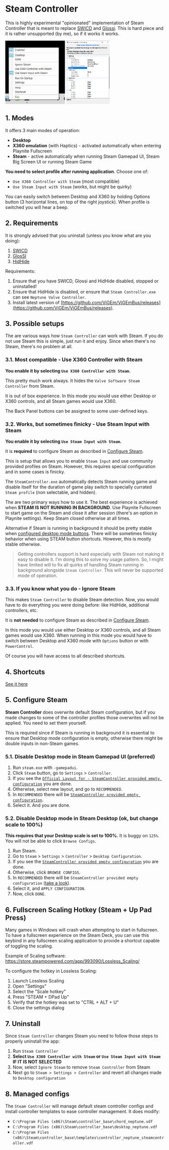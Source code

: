 # Steam Controller

This is highly experimental "opinionated" implementation of Steam Controller that is meant
to replace [SWICD](https://github.com/mKenfenheuer/steam-deck-windows-usermode-driver/)
and [Glossi](https://github.com/Alia5/GlosSI). This is hard piece and it is rather
unsupported (by me), so if it works it works.

<img src="images/steam_controller.png" height="200"/> 
<img src="images/steam_controller_settings.png" height="200"/>

## 1. Modes

It offers 3 main modes of operation:

- **Desktop**
- **X360 emulation** (with Haptics) - activated automatically when entering Playnite Fullscreen
- **Steam** - active automatically when running Steam Gamepad UI, Steam Big Screen UI or running Steam Game

**You need to select profile after running application**. Choose one of:

- `Use X360 Controller with Steam` (most compatible)
- `Use Steam Input with Steam` (works, but might be quirky)

You can easily switch between Desktop and X360 by holding Options button (3 horizontal lines,
on top of the right joystick). When profile is switched you will hear a beep.

## 2. Requirements

It is strongly advised that you uninstall (unless you know what are you doing):

1. [SWICD](https://github.com/mKenfenheuer/steam-deck-windows-usermode-driver)
1. [GlosSI](https://github.com/Alia5/GlosSI)
1. [HidHide](https://github.com/ViGEm/HidHide)

Requirements:

1. Ensure that you have SWICD, Glossi and HidHide disabled, stopped or uninstalled!
1. Ensure that HidHide is disabled, or ensure that `Steam Controller.exe` can see `Neptune Valve Controller`.
1. Install latest version of [https://github.com/ViGEm/ViGEmBus/releases](https://github.com/ViGEm/ViGEmBus/releases).

## 3. Possible setups

The are various ways how `Steam Controller` can work with Steam.
If you do not use Steam this is simple, just run it and enjoy.
Since when there's no Steam, there's no problem at all.

### 3.1. Most compatible - Use X360 Controller with Steam

**You enable it by selecting `Use X360 Controller with Steam`.**

This pretty much work always. It hides the `Valve Software Steam Controller` from Steam.

It is out of box experience. In this mode you would use either Desktop or X360 controls,
and all Steam games would use X360.

The Back Panel buttons can be assigned to some user-defined keys.

### 3.2. Works, but sometimes finicky - Use Steam Input with Steam

**You enable it by selecting `Use Steam Input with Steam`.**

It is **required** to configure Steam as described in [Configure Steam](#5-configure-steam).

This is setup that allows you to enable `Steam Input` and use community provided profiles
on Steam. However, this requires special configuration and in some cases is finicky.

The `SteamController.exe` automatically detects Steam running game and disable itself
for the duration of game play switch to specially currated `Steam profile` (non selectable, and hidden).

The are two primary ways how to use it. The best experience is achieved when
**STEAM IS NOT RUNNING IN BACKGROUND**. Use Playnite Fullscreen to start game on the Steam
and close it after session (there's an option in Playnite settings). Keep Steam closed
otherwise at all times.

Alternative if Steam is running in background it should be pretty stable when
[configured desktop mode buttons](#5-configure-steam). There will be sometimes finicky behavior
when using STEAM button shortcuts. However, this is mostly stable otherwise.

> Getting controllers support is hard especially with Steam not making it easy to disable it.
> I'm doing this to solve my usage pattern. So, I might have limited will to fix all quirks
> of handling Steam running in background alongside `Steam Controller`. This will never
> be supported mode of operation.

### 3.3. If you know what you do - Ignore Steam

This makes `Steam Controller` to disable Steam detection. Now, you would have to do everything
you were doing before: like HidHide, additional controllers, etc.

It is **not needed** to configure Steam as described in [Configure Steam](#3-configure-steam).

In this mode you would use either Desktop or X360 controls, and all Steam games would use X360.
When running in this mode you would have to switch between Desktop and X360 mode with `Options` button
or with `PowerControl`.

Of course you will have access to all described shortcuts.

## 4. Shortcuts

[See it here](shortcuts.md)

## 5. Configure Steam

**Steam Controller** does overwrite default Steam configuration, but if you made changes to some
of the controller profiles those overwrites will not be applied. You need to set them yourself.

This is required since if Steam is running in background it is essential to ensure that
Desktop mode configuration is empty, otherwise there might be double inputs in non-Steam games.

### 5.1. Disable Desktop mode in Steam Gamepad UI (preferred)

1. Run `steam.exe` with `-gamepadui`.
1. Click `Steam` button, go to `Settings` > `Controller`.
1. If you see the [`Official Layout for - SteamController provided empty configuration`](images/steam_controller_gamepadui_configuration.png) you are done.
1. Otherwise, select new layout, and go to `RECOMMENDED`.
1. In `RECOMMENDED` there will be [`SteamController provided empty configuration`](images/steam_controller_gamepadui_templates.png).
1. Select it. And you are done.

### 5.2. Disable Desktop mode in Steam Desktop (ok, but change scale to 100%)

**This requires that your Desktop scale is set to 100%.**
It is buggy on `125%`. You will not be able to click `Browse Configs`.

1. Run Steam.
1. Go to `Steam` > `Settings` > `Controller` > `Desktop Configuration`.
1. If you see the [`SteamController provided empty configuration`](images/steam_controller_desktop_configuration.png) you are done.
1. Otherwise, click `BROWSE CONFIGS`.
1. In `RECOMMENDED` there will be `SteamController provided empty configuration` ([take a look](images/steam_controller_desktop_templates.png)).
1. Select it, and `APPLY CONFIGURATION`.
1. Now, click `DONE`.

## 6. Fullscreen Scaling Hotkey (Steam + Up Pad Press)

Many games in Windows will crash when attempting to start in fullscreen.  To have a fullscreen experience on the Steam Deck, you can use this keybind in any fullscreen scaling application to provide a shortcut capable of toggling the scaling.

Example of Scaling software: https://store.steampowered.com/app/993090/Lossless_Scaling/

To configure the hotkey in Lossless Scaling:

1. Launch Lossless Scaling
1. Open "Settings"
1. Select the "Scale hotkey"
1. Press "STEAM + DPad Up"
1. Verify that the hotkey was set to "CTRL + ALT + U"
1. Close the settings dialog

## 7. Uninstall

Since `Steam Controller` changes Steam you need to follow those steps to properly uninstall the app:

1. Run `Steam Controller`
2. **Select `Use X360 Controller with Steam` or `Use Steam Input with Steam` IF IT IS NOT SELECTED**
3. Now, select `Ignore Steam` to remove `Steam Controller` from Steam
4. Next go to `Steam > Settings > Controller` and revert all changes made to `Desktop configuration`

## 8. Managed configs

The `Steam Controller` will manage default steam controller configs
and install controller templates to ease controller management.
It does modify:

- `C:\Program Files (x86)\Steam\controller_base\chord_neptune.vdf`
- `C:\Program Files (x86)\Steam\controller_base\desktop_neptune.vdf`
- `C:\Program Files (x86)\Steam\controller_base\templates\controller_neptune_steamcontroller.vdf`
